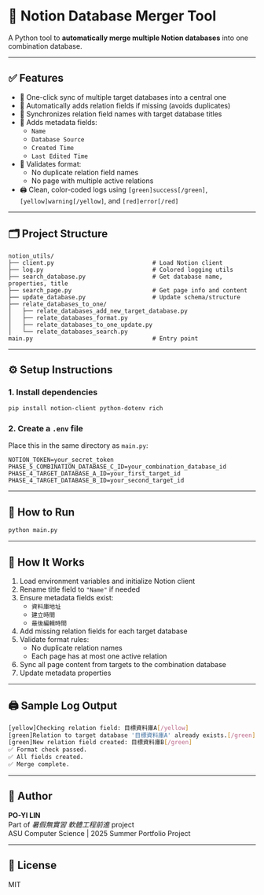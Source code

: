 # 🧠 Notion Database Merger Tool

A Python tool to **automatically merge multiple Notion databases** into one combination database.

---

## ✅ Features

- 🔄 One-click sync of multiple target databases into a central one
- 🔗 Automatically adds relation fields if missing (avoids duplicates)
- 📝 Synchronizes relation field names with target database titles
- 🧾 Adds metadata fields:
    - `Name`
    - `Database Source`
    - `Created Time`
    - `Last Edited Time`
- 🧪 Validates format:
    - No duplicate relation field names
    - No page with multiple active relations
- 🖨 Clean, color-coded logs using `[green]success[/green]`, `[yellow]warning[/yellow]`, and `[red]error[/red]`

---

## 🗂 Project Structure

```
notion_utils/
├── client.py                            # Load Notion client
├── log.py                               # Colored logging utils
├── search_database.py                   # Get database name, properties, title
├── search_page.py                       # Get page info and content
├── update_database.py                   # Update schema/structure
├── relate_databases_to_one/
│   ├── relate_databases_add_new_target_database.py
│   ├── relate_databases_format.py
│   ├── relate_databases_to_one_update.py
│   └── relate_databases_search.py
main.py                                  # Entry point
```

---

## ⚙️ Setup Instructions

### 1. Install dependencies

```bash
pip install notion-client python-dotenv rich
```

### 2. Create a `.env` file

Place this in the same directory as `main.py`:

```env
NOTION_TOKEN=your_secret_token
PHASE_5_COMBINATION_DATABASE_C_ID=your_combination_database_id
PHASE_4_TARGET_DATABASE_A_ID=your_first_target_id
PHASE_4_TARGET_DATABASE_B_ID=your_second_target_id
```

---

## 🚀 How to Run

```bash
python main.py
```

---

## 🧠 How It Works

1. Load environment variables and initialize Notion client
2. Rename title field to `"Name"` if needed
3. Ensure metadata fields exist:
    - `資料庫地址`
    - `建立時間`
    - `最後編輯時間`
4. Add missing relation fields for each target database
5. Validate format rules:
    - No duplicate relation names
    - Each page has at most one active relation
6. Sync all page content from targets to the combination database
7. Update metadata properties

---

## 🖨 Sample Log Output

```bash
[yellow]Checking relation field: 目標資料庫A[/yellow]
[green]Relation to target database '目標資料庫A' already exists.[/green]
[green]New relation field created: 目標資料庫B[/green]
✅ Format check passed.
✅ All fields created.
✅ Merge complete.
```

---

## 👤 Author

**PO-YI LIN**  
Part of _暑假無實習 軟體工程前進_ project  
ASU Computer Science | 2025 Summer Portfolio Project

---

## 🪪 License

MIT
